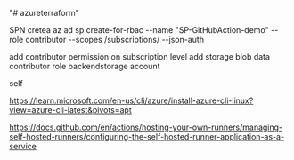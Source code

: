 "# azureterraform" 


SPN cretea az ad sp create-for-rbac --name "SP-GitHubAction-demo" --role contributor --scopes /subscriptions/<sbusciptionid> --json-auth

add contributor permission on subscription level
add storage blob data contributor role  backendstorage account


self 

https://learn.microsoft.com/en-us/cli/azure/install-azure-cli-linux?view=azure-cli-latest&pivots=apt

https://docs.github.com/en/actions/hosting-your-own-runners/managing-self-hosted-runners/configuring-the-self-hosted-runner-application-as-a-service
